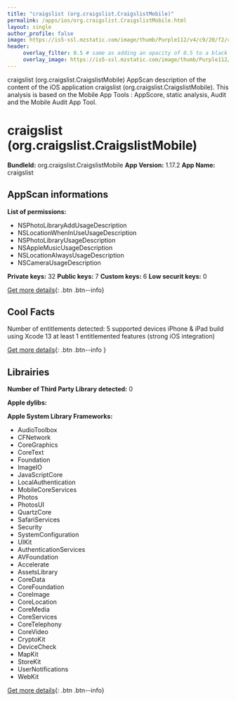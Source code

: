 ```yaml
---
title: "craigslist (org.craigslist.CraigslistMobile)"
permalink: /apps/ios/org.craigslist.CraigslistMobile.html
layout: single
author_profile: false
image: https://is5-ssl.mzstatic.com/image/thumb/Purple112/v4/c9/20/f2/c920f2e1-0179-5060-a4e2-643bab3b617b/AppIcon-0-0-1x_U007emarketing-0-0-0-7-0-0-sRGB-0-0-0-GLES2_U002c0-512MB-85-220-0-0.png/512x512bb.jpg
header: 
     overlay_filter: 0.5 # same as adding an opacity of 0.5 to a black background
     overlay_image: https://is5-ssl.mzstatic.com/image/thumb/Purple112/v4/c9/20/f2/c920f2e1-0179-5060-a4e2-643bab3b617b/AppIcon-0-0-1x_U007emarketing-0-0-0-7-0-0-sRGB-0-0-0-GLES2_U002c0-512MB-85-220-0-0.png/512x512bb.jpg
---
```

craigslist (org.craigslist.CraigslistMobile) AppScan description of the content of the iOS application craigslist (org.craigslist.CraigslistMobile). This analysis is based on the Mobile App Tools : AppScore, static analysis, Audit and the Mobile Audit App Tool.

# craigslist (org.craigslist.CraigslistMobile)

**BundleId:** org.craigslist.CraigslistMobile
**App Version:** 1.17.2
**App Name:** craigslist


## AppScan informations 

**List of permissions:** 
- NSPhotoLibraryAddUsageDescription
- NSLocationWhenInUseUsageDescription
- NSPhotoLibraryUsageDescription
- NSAppleMusicUsageDescription
- NSLocationAlwaysUsageDescription
- NSCameraUsageDescription
  
  
**Private keys:** 32
**Public keys:** 7
**Custom keys:** 6
**Low securit keys:** 0
  
[Get more details](/pricing.html){: .btn .btn--info}

## Cool Facts

Number of entitlements detected: 5
supported devices iPhone & iPad
build using Xcode 13
at least 1 entitlemented features (strong iOS integration)
  
[Get more details](/pricing.html){: .btn .btn--info }

## Librairies 
**Number of Third Party Library detected:** 0


**Apple dylibs:**


**Apple System Library Frameworks:**
- AudioToolbox
- CFNetwork
- CoreGraphics
- CoreText
- Foundation
- ImageIO
- JavaScriptCore
- LocalAuthentication
- MobileCoreServices
- Photos
- PhotosUI
- QuartzCore
- SafariServices
- Security
- SystemConfiguration
- UIKit
- AuthenticationServices
- AVFoundation
- Accelerate
- AssetsLibrary
- CoreData
- CoreFoundation
- CoreImage
- CoreLocation
- CoreMedia
- CoreServices
- CoreTelephony
- CoreVideo
- CryptoKit
- DeviceCheck
- MapKit
- StoreKit
- UserNotifications
- WebKit


  
[Get more details](/pricing.html){: .btn .btn--info}

